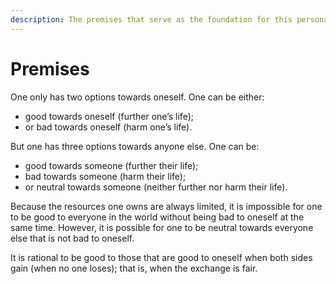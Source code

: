 ```yaml
---
description: The premises that serve as the foundation for this personal code of ethic.
---
```


# Premises

One only has two options towards oneself. One can be either:

* good towards oneself \(further one’s life\);
* or bad towards oneself \(harm one’s life\).

But one has three options towards anyone else. One can be:

* good towards someone \(further their life\);
* bad towards someone \(harm their life\);
* or neutral towards someone \(neither further nor harm their life\).

Because the resources one owns are always limited, it is impossible for one to be good to everyone in the world without being bad to oneself at the same time. However, it is possible for one to be neutral towards everyone else that is not bad to oneself.

It is rational to be good to those that are good to oneself when both sides gain \(when no one loses\); that is, when the exchange is fair.

